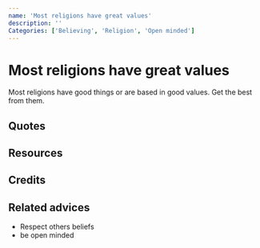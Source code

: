 ```yaml
---
name: 'Most religions have great values'
description: ''
Categories: ['Believing', 'Religion', 'Open minded']
---
```

# Most religions have great values

Most religions have good things or are based in good values. Get the best from them.

## Quotes

## Resources

## Credits

## Related advices

- Respect others beliefs
- be open minded
